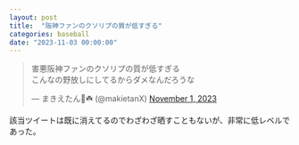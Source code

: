 ```yaml
---
layout: post
title:  "阪神ファンのクソリプの質が低すぎる"
categories: baseball
date: "2023-11-03 00:00:00"
---
```


<blockquote class="twitter-tweet tw-align-center"><p lang="ja" dir="ltr">害悪阪神ファンのクソリプの質が低すぎる<br>こんなの野放しにしてるからダメなんだろうな</p>&mdash; まきえたん🥦☘️ (@makietanX) <a href="https://twitter.com/makietanX/status/1719739901108003267?ref_src=twsrc%5Etfw">November 1, 2023</a></blockquote> <script async src="https://platform.twitter.com/widgets.js" charset="utf-8"></script>

該当ツイートは既に消えてるのでわざわざ晒すこともないが、非常に低レベルであった。
